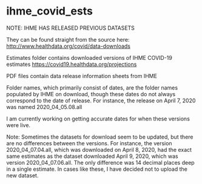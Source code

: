 # ihme_covid_ests

NOTE: IHME HAS RELEASED PREVIOUS DATASETS

They can be found straight from the source here: http://www.healthdata.org/covid/data-downloads



Estimates folder contains downloaded versions of IHME COVID-19 estimates
https://covid19.healthdata.org/projections

PDF files contain data release information sheets from IHME

Folder names, which primarily consist of dates, are the folder names populated by IHME on download, 
though these dates do not always correspond to the date of release. For instance, the release on April 7, 2020
was named 2020_04_05.08.all

I am currently working on getting accurate dates for when these versions were live.


Note: Sometimes the datasets for download seem to be updated, but there are no differences between the versions. For instance, the version 2020_04_07.04.all, which was downloaded on April 8, 2020, had the exact same estimates as the dataset downloaded April 9, 2020, which was version 2020_04_07.06.all. The only difference was 14 decimal places deep in a single estimate. In cases like these, I have decided not to upload the new dataset.


